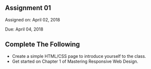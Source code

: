 ## Assignment 01
Assigned on: April 02, 2018

Due: April 04, 2018

## Complete The Following
* Create a simple HTML/CSS page to introduce yourself to the class.
* Get started on Chapter 1 of Mastering Responsive Web Design.
